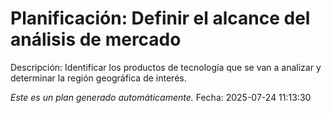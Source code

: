# Planificación: Definir el alcance del análisis de mercado

Descripción: Identificar los productos de tecnología que se van a analizar y determinar la región geográfica de interés.

*Este es un plan generado automáticamente.*
Fecha: 2025-07-24 11:13:30
